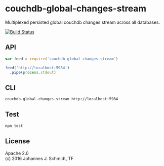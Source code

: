 # couchdb-global-changes-stream
Multiplexed persisted global couchdb changes stream across all databases.

[![Build
Status](https://travis-ci.org/jo/couchdb-view-cache-stream.svg?branch=master)](https://travis-ci.org/jo/couchdb-view-cache-stream)

## API
```js
var feed = require('couchdb-global-changes-stream')

feed('http://localhost:5984')
  .pipe(process.stdout)
```

## CLI
```sh
couchdb-global-changes-stream http://localhost:5984
```

## Test
```sh
npm test
```

## License
Apache 2.0  
(c) 2016 Johannes J. Schmidt, TF
